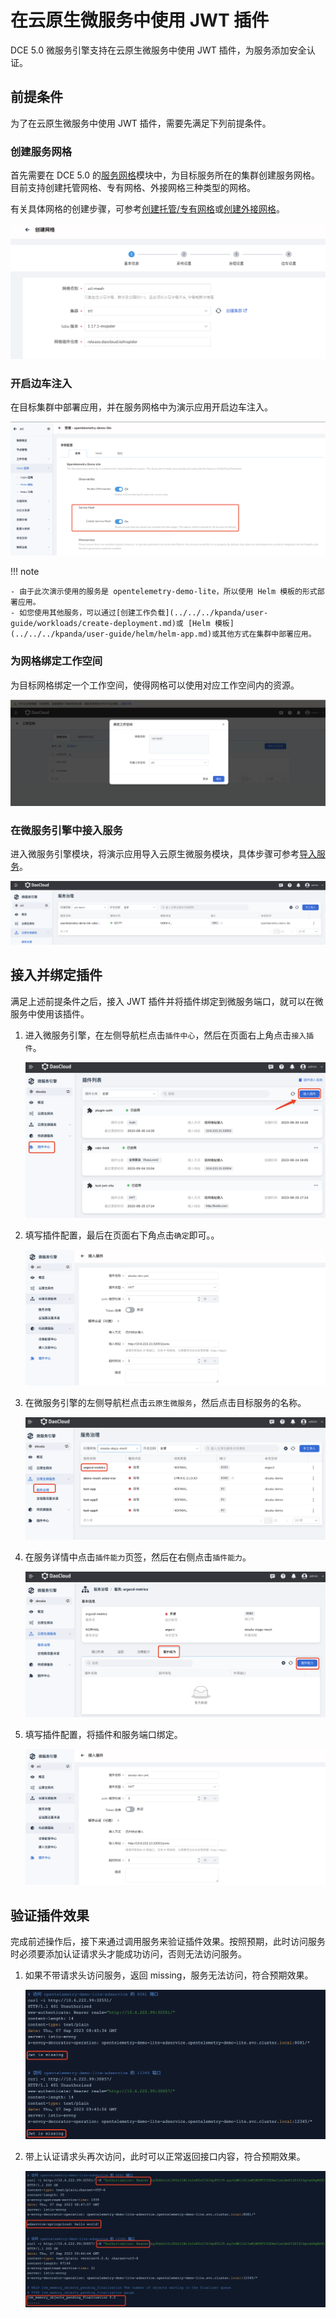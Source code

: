 # 在云原生微服务中使用 JWT 插件

DCE 5.0 微服务引擎支持在云原生微服务中使用 JWT 插件，为服务添加安全认证。

## 前提条件

为了在云原生微服务中使用 JWT 插件，需要先满足下列前提条件。

### 创建服务网格

首先需要在 DCE 5.0 的[服务网格](../../../mspider/intro/index.md)模块中，为目标服务所在的集群创建服务网格。目前支持创建托管网格、专有网格、外接网格三种类型的网格。

有关具体网格的创建步骤，可参考[创建托管/专有网格](../../../mspider/user-guide/service-mesh/README.md)或[创建外接网格](../../../mspider/user-guide/service-mesh/external-mesh.md)。

![add-mesh](../../images/br-jwt01.png)

### 开启边车注入

在目标集群中部署应用，并在服务网格中为演示应用开启边车注入。

![add-mesh](../../images/br-jwt02.png)

!!! note

    - 由于此次演示使用的服务是 opentelemetry-demo-lite，所以使用 Helm 模板的形式部署应用。
    - 如您使用其他服务，可以通过[创建工作负载](../../../kpanda/user-guide/workloads/create-deployment.md)或 [Helm 模板](../../../kpanda/user-guide/helm/helm-app.md)或其他方式在集群中部署应用。

### 为网格绑定工作空间

为目标网格绑定一个工作空间，使得网格可以使用对应工作空间内的资源。

![add-mesh](../../images/br-jwt03.png)

### 在微服务引擎中接入服务

进入微服务引擎模块，将演示应用导入云原生微服务模块，具体步骤可参考[导入服务](../../cloud-ms/service.md)。

![add-mesh](../../images/br-jwt04.png)

## 接入并绑定插件

满足上述前提条件之后，接入 JWT 插件并将插件绑定到微服务端口，就可以在微服务中使用该插件。

1. 进入微服务引擎，在左侧导航栏点击`插件中心`，然后在页面右上角点击`接入插件`。

    ![add-mesh](../../images/br-jwt05.png)

2. 填写插件配置，最后在页面右下角点击`确定`即可。。

    ![add-mesh](../../images/br-jwt06.png)

3. 在微服务引擎的左侧导航栏点击`云原生微服务`，然后点击目标服务的名称。

    ![add-mesh](../../images/br-jwt07.png)

4. 在服务详情中点击`插件能力`页签，然后在右侧点击`插件能力`。

    ![add-mesh](../../images/br-jwt08.png)

5. 填写插件配置，将插件和服务端口绑定。
  
    ![add-mesh](../../images/br-jwt09.png)

## 验证插件效果

完成前述操作后，接下来通过调用服务来验证插件效果。按照预期，此时访问服务时必须要添加认证请求头才能成功访问，否则无法访问服务。

1. 如果不带请求头访问服务，返回 missing，服务无法访问，符合预期效果。

    ![add-mesh](../../images/br-jwt10.png)

2. 带上认证请求头再次访问，此时可以正常返回接口内容，符合预期效果。

    ![add-mesh](../../images/br-jwt11.png)
